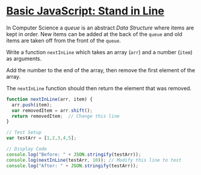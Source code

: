 # [Basic JavaScript: Stand in Line](https://learn.freecodecamp.org/javascript-algorithms-and-data-structures/basic-javascript/stand-in-line)

In Computer Science a _queue_ is an abstract _Data Structure_ where items are kept in order. New items can be added at the back of the `queue` and old items are taken off from the front of the `queue`.

Write a function `nextInLine` which takes an array (`arr`) and a number (`item`) as arguments.

Add the number to the end of the array, then remove the first element of the array.

The `nextInLine` function should then return the element that was removed.

```js
function nextInLine(arr, item) {
  arr.push(item);
  var removedItem = arr.shift();
  return removedItem;  // Change this line
}

// Test Setup
var testArr = [1,2,3,4,5];

// Display Code
console.log("Before: " + JSON.stringify(testArr));
console.log(nextInLine(testArr, 10)); // Modify this line to test
console.log("After: " + JSON.stringify(testArr));
```